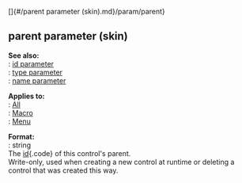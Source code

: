 []{#/parent parameter (skin).md}/param/parent}    
## parent parameter (skin)    
**See also:**    
:   [id parameter](/%7Bskin%7D/param/id)    
:   [type parameter](/%7Bskin%7D/param/type)    
:   [name parameter](/%7Bskin%7D/param/name)    
<!-- -->    
**Applies to:**    
:   [All](/%7Bskin%7D/control)    
:   [Macro](/%7Bskin%7D/control/macro)    
:   [Menu](/%7Bskin%7D/control/menu)    
<!-- -->    
**Format:**    
:   string    
The [id](/%7Bskin%7D/param/id){.code} of this control\'s parent.    
Write-only, used when creating a new control at runtime or deleting a    
control that was created this way.  
